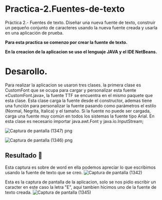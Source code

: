 # Practica-2.Fuentes-de-texto
Práctica 2.- Fuentes de texto. Diseñar una nueva fuente de texto, construir un pequeño conjunto de caracteres usando la nueva fuente creada y usarla en una aplicación de prueba.

**Para esta practica se comenzo por crear la fuente de texto.**

__En la creacion de la aplicacion se uso el lenguaje JAVA y el IDE NetBeans.__

# Desarollo.
Para realizar la aplicacion se usaron tres clases.
la primera clase es CustomFont que se ocupa para cargar y personalizar esta fuente «CustomFont.java», la fuente TTF se encuentra en el mismo paquete que esta clase. Esta clase carga la fuente desde el constructor, ademas tiene una función para personalizar la fuente pasando como parámetros el estilo (Normal, Negrita, Italica) y el tamaño. Si la fuente no puede ser cargada, carga una fuente muy común en todos los sistemas la fuente tipo Arial.
En esta clase es necesario importar java.awt.Font y java.io.InputStream;

![Captura de pantalla (1347) png](https://user-images.githubusercontent.com/71051834/136647187-7f1361e3-ed75-4c21-abe5-76baa11b76e7.jpg)


![Captura de pantalla (1346) png](https://user-images.githubusercontent.com/71051834/136647217-d03a12fa-7357-4f4a-a7d5-2f41876f46c9.jpg)








## Resultado :butterfly:	

Esta captura es sobre de word en ella podemos apreciar lo que escribimos usando la fuente de texto que se creo. 
![Captura de pantalla (1342)](https://user-images.githubusercontent.com/71051834/136645669-3db0e04f-8d52-421d-bcaa-dbaf3c76d21b.png)


Esta es la captura de pantalla de la aplicacion, solo se nos pidio escribir un caracter en este  caso la letra "E", aqui tambien hicimos uno de la fuente de texto creada.
![Captura de pantalla (1345)](https://user-images.githubusercontent.com/71051834/136645663-fdc85d93-af2a-4148-8057-60806d7e88dc.png)

